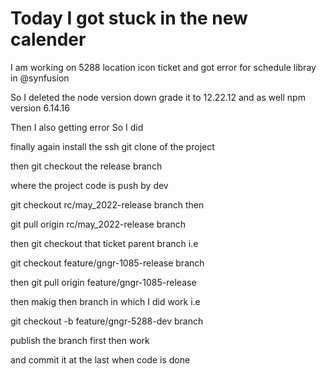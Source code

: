 # Today I got stuck in the new calender 

I am working on 5288 location icon ticket and got error for schedule libray in @synfusion 

So I deleted the node version down grade it to 12.22.12 
and as well npm version 6.14.16 

Then I also getting error So I did 


finally again install the ssh git clone of the project 

then git checkout the release branch 

where the project code is push by dev

git checkout rc/may_2022-release branch then 

git pull origin rc/may_2022-release branch

then git checkout that ticket parent branch i.e

git checkout feature/gngr-1085-release branch

then git pull origin feature/gngr-1085-release

then makig then branch in which I did work i.e

git checkout -b feature/gngr-5288-dev branch 

publish the branch first then work 

and commit it at the last when code is done
